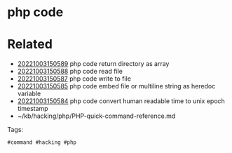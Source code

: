 # php code

# Related

- [20221003150589](/zet/20221003150589/README.md) php code return directory as array
- [20221003150588](/zet/20221003150588/README.md) php code read file
- [20221003150587](/zet/20221003150587/README.md) php code write to file
- [20221003150585](/zet/20221003150585/README.md) php code embed file or multiline string as heredoc variable
- [20221003150584](/zet/20221003150584/README.md) php code convert human readable time to unix epoch timestamp
- ~/kb/hacking/php/PHP-quick-command-reference.md

Tags:

    #command #hacking #php 
